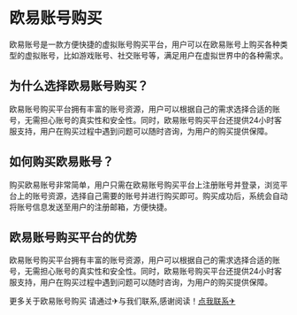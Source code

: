 # 欧易账号购买

欧易账号是一款方便快捷的虚拟账号购买平台，用户可以在欧易账号上购买各种类型的虚拟账号，比如游戏账号、社交账号等，满足用户在虚拟世界中的各种需求。

## 为什么选择欧易账号购买？

欧易账号购买平台拥有丰富的账号资源，用户可以根据自己的需求选择合适的账号，无需担心账号的真实性和安全性。同时，欧易账号购买平台还提供24小时客服支持，用户在购买过程中遇到问题可以随时咨询，为用户的购买提供保障。

## 如何购买欧易账号？

购买欧易账号非常简单，用户只需在欧易账号购买平台上注册账号并登录，浏览平台上的账号资源，选择自己需要的账号并进行购买即可。购买成功后，系统会自动将账号信息发送至用户的注册邮箱，方便快捷。

## 欧易账号购买平台的优势

欧易账号购买平台拥有丰富的账号资源，用户可以根据自己的需求选择合适的账号，无需担心账号的真实性和安全性。同时，欧易账号购买平台还提供24小时客服支持，用户在购买过程中遇到问题可以随时咨询，为用户的购买提供保障。

更多关于欧易账号购买 请通过✈与我们联系,感谢阅读！[点我联系✈](https://chat.G208.com)
